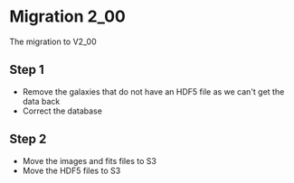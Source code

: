 # Migration 2_00

The migration to V2_00

## Step 1
* Remove the galaxies that do not have an HDF5 file as we can't get the data back
* Correct the database

## Step 2
* Move the images and fits files to S3
* Move the HDF5 files to S3
